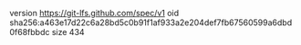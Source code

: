 version https://git-lfs.github.com/spec/v1
oid sha256:a463e17d22c6a28bd5c0b91f1af933a2e204def7fb67560599a6dbd0f68fbbdc
size 434
